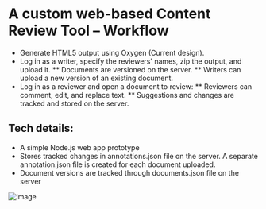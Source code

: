 # A custom web-based Content Review Tool – Workflow
* Generate HTML5 output using Oxygen (Current design).
* Log in as a writer, specify the reviewers' names, zip the output, and upload it.
** Documents are versioned on the server.
** Writers can upload a new version of an existing document.
* Log in as a reviewer and open a document to review:
** Reviewers can comment, edit, and replace text.
** Suggestions and changes are tracked and stored on the server.
## Tech details:
* A simple Node.js web app prototype
* Stores tracked changes in annotations.json file on the server. A separate annotation.json file is created for each document uploaded.
* Document versions are tracked through documents.json file on the server

![image](https://github.com/user-attachments/assets/629b598e-2b81-4e3a-bb45-5d699320e7c7)
